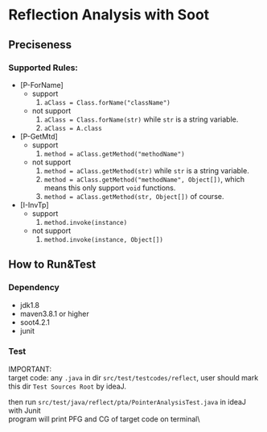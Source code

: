 # Reflection Analysis with Soot

## Preciseness

### Supported Rules:
- \[P-ForName\]
  - support
    1. `aClass = Class.forName("className")`
  - not support
    1. `aClass = Class.forName(str)` while `str` is a string variable.
    2. `aClass = A.class`
- \[P-GetMtd\]
  - support
    1. `method = aClass.getMethod("methodName")`
  - not support
    1. `method = aClass.getMethod(str)` while `str` is a string variable.
    2. `method = aClass.getMethod("methodName", Object[])`, which means this only support `void` functions.
    3. `method = aClass.getMethod(str, Object[])` of course.
- \[I-InvTp\]
  - support
    1. `method.invoke(instance)`
  - not support
    1. `method.invoke(instance, Object[])`

## How to Run&Test

### Dependency

- jdk1.8
- maven3.8.1 or higher
- soot4.2.1
- junit

### Test
IMPORTANT: \
target code: any `.java` in dir `src/test/testcodes/reflect`, user should mark this dir `Test Sources Root` by ideaJ.

then run `src/test/java/reflect/pta/PointerAnalysisTest.java` in ideaJ with Junit\
program will print PFG and CG of target code on terminal\

